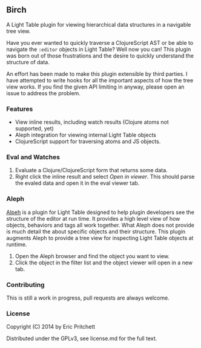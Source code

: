 ## Birch

A Light Table plugin for viewing hierarchical data structures in a navigable tree view.

Have you ever wanted to quickly traverse a ClojureScript AST or be able to navigate the `:editor` objects in Light Table? Well now you can! This plugin was born out of those frustrations and the desire to quickly understand the structure of data.

An effort has been made to make this plugin extensible by third parties. I have attempted to write hooks for all the important aspects of how the tree view works. If you find the given API limiting in anyway, please open an issue to address the problem.

### Features

 * View inline results, including watch results (Clojure atoms not supported, yet)
 * Aleph integration for viewing internal Light Table objects
 * ClojureScript support for traversing atoms and JS objects.

### Eval and Watches

1. Evaluate a Clojure/ClojureScript form that returns some data.
2. Right click the inline result and select _Open in viewer_. This should parse the evaled data and open it in the eval viewer tab.

### Aleph

[Alpeh](https://github.com/ndr-qef/light-aleph) is a plugin for Light Table designed to help plugin developers see the structure of the editor at run time. It provides a high level view of how objects, behaviors and tags all work together. What Aleph does not provide is much detail the about specific objects and their structure. This plugin augments Aleph to provide a tree view for inspecting Light Table objects at runtime.

1. Open the Aleph browser and find the object you want to view.
2. Click the object in the filter list and the object viewer will open in a new tab.

### Contributing

This is still a work in progress, pull requests are always welcome.

### License

Copyright (C) 2014 by Eric Pritchett

Distributed under the GPLv3, see license.md for the full text.
